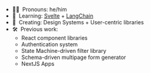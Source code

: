 - 👱‍♂️ &nbsp;Pronouns: he/him
- 🌱 &nbsp;Learning: [Svelte](https://svelte.dev/) + [LangChain](https://www.langchain.com/)
- 🔭 &nbsp;Creating: Design Systems + User-centric libraries
- 🛠️ &nbsp;Previous work:
     - React component libraries
     - Authentication system
     - State Machine-driven filter library
     - Schema-driven multipage form generator
     - NextJS Apps
